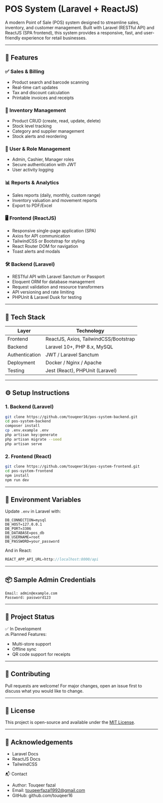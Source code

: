 # POS System (Laravel + ReactJS)

A modern Point of Sale (POS) system designed to streamline sales, inventory, and customer management. Built with Laravel (RESTful API) and ReactJS (SPA frontend), this system provides a responsive, fast, and user-friendly experience for retail businesses.


---

## 🚀 Features

### ✅ Sales & Billing
- Product search and barcode scanning
- Real-time cart updates
- Tax and discount calculation
- Printable invoices and receipts

### 🛒 Inventory Management
- Product CRUD (create, read, update, delete)
- Stock level tracking
- Category and supplier management
- Stock alerts and reordering

### 👥 User & Role Management
- Admin, Cashier, Manager roles
- Secure authentication with JWT
- User activity logging

### 📊 Reports & Analytics
- Sales reports (daily, monthly, custom range)
- Inventory valuation and movement reports
- Export to PDF/Excel

### 🖥️ Frontend (ReactJS)
- Responsive single-page application (SPA)
- Axios for API communication
- TailwindCSS or Bootstrap for styling
- React Router DOM for navigation
- Toast alerts and modals

### 🛠 Backend (Laravel)
- RESTful API with Laravel Sanctum or Passport
- Eloquent ORM for database management
- Request validation and resource transformers
- API versioning and rate limiting
- PHPUnit & Laravel Dusk for testing

---

## 🧰 Tech Stack

| Layer        | Technology             |
|--------------|------------------------|
| Frontend     | ReactJS, Axios, TailwindCSS/Bootstrap |
| Backend      | Laravel 10+, PHP 8.x, MySQL |
| Authentication | JWT / Laravel Sanctum |
| Deployment   | Docker / Nginx / Apache |
| Testing      | Jest (React), PHPUnit (Laravel) |

---

## ⚙️ Setup Instructions

### 1. Backend (Laravel)
```bash
git clone https://github.com/touqeer16/pos-system-backend.git
cd pos-system-backend
composer install
cp .env.example .env
php artisan key:generate
php artisan migrate --seed
php artisan serve
```

### 2. Frontend (React)
```bash
git clone https://github.com/touqeer16/pos-system-frontend.git
cd pos-system-frontend
npm install
npm run dev
```

---

## 🔐 Environment Variables

Update `.env` in Laravel with:
```
DB_CONNECTION=mysql
DB_HOST=127.0.0.1
DB_PORT=3306
DB_DATABASE=pos_db
DB_USERNAME=root
DB_PASSWORD=your_password
```

And in React:
```js
REACT_APP_API_URL=http://localhost:8000/api
```

---

## 📦 Sample Admin Credentials

```text
Email: admin@example.com
Password: password123
```

---

## 📌 Project Status

✅ In Development  
🔜 Planned Features:
- Multi-store support  
- Offline sync  
- QR code support for receipts

---

## 🤝 Contributing

Pull requests are welcome! For major changes, open an issue first to discuss what you would like to change.

---

## 📄 License

This project is open-source and available under the [MIT License](LICENSE).

---

## 🙌 Acknowledgements

- Laravel Docs
- ReactJS Docs
- TailwindCSS

📬 Contact
- Author: Touqeer fazal
- Email: touqeerfazal1992@gmail.com
- GitHub: github.com/touqeer16
